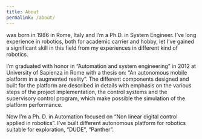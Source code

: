 ```yaml
---
title: About
permalink: /about/
---
```

 was born in 1986 in Rome, Italy and I’m a Ph.D. in System Engineer. I’ve long experience in robotics, both for academic carrier and hobby, let I’ve gained a significant skill in this field from my experiences in different kind of robotics.

I’m graduated with honor in “Automation and system engineering” in 2012 at University of Sapienza in Rome with a thesis on: “An autonomous mobile platform in a augmented reality”. The different components designed and built for the platform are described in details with emphasis on the various steps of the project implementation, the control systems and the supervisory control program, which make possible the simulation of the platform performance.

Now I’m a Ph. D. in Automation focused on “Non linear digital control applied in robotics”. I’ve built different autonomous platform for robotics suitable for exploration, “DUDE”, “Panther”.